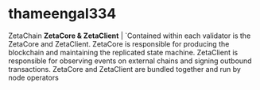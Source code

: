 # thameengal334
ZetaChain
**ZetaCore & ZetaClient** | `Contained within each validator is the ZetaCore and ZetaClient. ZetaCore is responsible for producing the blockchain and maintaining the replicated state machine. ZetaClient is responsible for observing events on external chains and signing outbound transactions. ZetaCore and ZetaClient are bundled together and run by node operators
